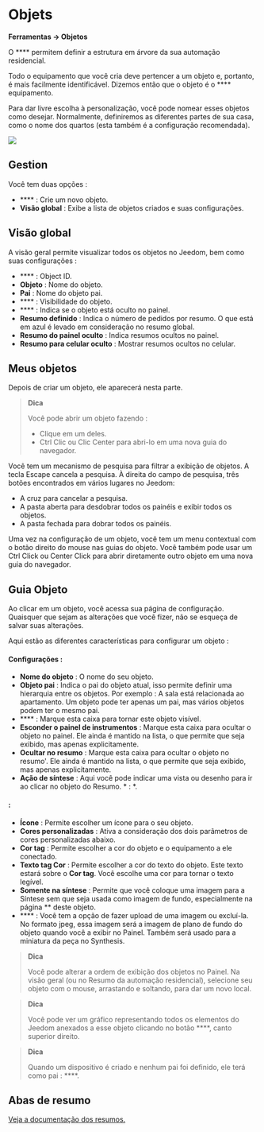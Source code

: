 # Objets
**Ferramentas → Objetos**

O **** permitem definir a estrutura em árvore da sua automação residencial.

Todo o equipamento que você cria deve pertencer a um objeto e, portanto, é mais facilmente identificável. Dizemos então que o objeto é o **** equipamento.

Para dar livre escolha à personalização, você pode nomear esses objetos como desejar. Normalmente, definiremos as diferentes partes de sua casa, como o nome dos quartos (esta também é a configuração recomendada).

![](./images/object_intro.gif)

## Gestion

Você tem duas opções :
- **** : Crie um novo objeto.
- **Visão global** : Exibe a lista de objetos criados e suas configurações.

## Visão global

A visão geral permite visualizar todos os objetos no Jeedom, bem como suas configurações :

- **** : Object ID.
- **Objeto** : Nome do objeto.
- **Pai** : Nome do objeto pai.
- **** : Visibilidade do objeto.
- **** : Indica se o objeto está oculto no painel.
- **Resumo definido** : Indica o número de pedidos por resumo. O que está em azul é levado em consideração no resumo global.
- **Resumo do painel oculto** : Indica resumos ocultos no painel.
- **Resumo para celular oculto** : Mostrar resumos ocultos no celular.

## Meus objetos

Depois de criar um objeto, ele aparecerá nesta parte.

> **Dica**
>
> Você pode abrir um objeto fazendo :
> - Clique em um deles.
> - Ctrl Clic ou Clic Center para abri-lo em uma nova guia do navegador.

Você tem um mecanismo de pesquisa para filtrar a exibição de objetos. A tecla Escape cancela a pesquisa.
À direita do campo de pesquisa, três botões encontrados em vários lugares no Jeedom:

- A cruz para cancelar a pesquisa.
- A pasta aberta para desdobrar todos os painéis e exibir todos os objetos.
- A pasta fechada para dobrar todos os painéis.

Uma vez na configuração de um objeto, você tem um menu contextual com o botão direito do mouse nas guias do objeto. Você também pode usar um Ctrl Click ou Center Click para abrir diretamente outro objeto em uma nova guia do navegador.

## Guia Objeto

Ao clicar em um objeto, você acessa sua página de configuração. Quaisquer que sejam as alterações que você fizer, não se esqueça de salvar suas alterações.

Aqui estão as diferentes características para configurar um objeto :

#### Configurações :

- **Nome do objeto** : O nome do seu objeto.
- **Objeto pai** : Indica o pai do objeto atual, isso permite definir uma hierarquia entre os objetos. Por exemplo : A sala está relacionada ao apartamento. Um objeto pode ter apenas um pai, mas vários objetos podem ter o mesmo pai.
- **** : Marque esta caixa para tornar este objeto visível.
- **Esconder o painel de instrumentos** : Marque esta caixa para ocultar o objeto no painel. Ele ainda é mantido na lista, o que permite que seja exibido, mas apenas explicitamente.
- **Ocultar no resumo** : Marque esta caixa para ocultar o objeto no resumo'. Ele ainda é mantido na lista, o que permite que seja exibido, mas apenas explicitamente.
- **Ação de síntese** : Aqui você pode indicar uma vista ou desenho para ir ao clicar no objeto do Resumo. * : *.

####  :

- **Ícone** : Permite escolher um ícone para o seu objeto.
- **Cores personalizadas** : Ativa a consideração dos dois parâmetros de cores personalizadas abaixo.
- **Cor tag** : Permite escolher a cor do objeto e o equipamento a ele conectado.
- **Texto tag Cor** : Permite escolher a cor do texto do objeto. Este texto estará sobre o **Cor tag**. Você escolhe uma cor para tornar o texto legível.
- **Somente na síntese** : Permite que você coloque uma imagem para a Síntese sem que seja usada como imagem de fundo, especialmente na página ** deste objeto.
- **** : Você tem a opção de fazer upload de uma imagem ou excluí-la. No formato jpeg, essa imagem será a imagem de plano de fundo do objeto quando você a exibir no Painel. Também será usado para a miniatura da peça no Synthesis.

> **Dica**
>
> Você pode alterar a ordem de exibição dos objetos no Painel. Na visão geral (ou no Resumo da automação residencial), selecione seu objeto com o mouse, arrastando e soltando, para dar um novo local.

> **Dica**
>
> Você pode ver um gráfico representando todos os elementos do Jeedom anexados a esse objeto clicando no botão ****, canto superior direito.

> **Dica**
>
> Quando um dispositivo é criado e nenhum pai foi definido, ele terá como pai : ****.

## Abas de resumo

[Veja a documentação dos resumos.](/pt_PT/concept/summary)


